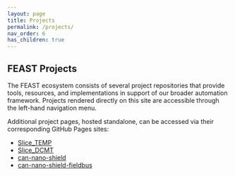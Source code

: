 ```yaml
---
layout: page
title: Projects
permalink: /projects/
nav_order: 6
has_children: true
---
```


## FEAST Projects

The FEAST ecosystem consists of several project repositories that provide tools, resources, and implementations in support of our broader automation framework. Projects rendered directly on this site are accessible through the left-hand navigation menu.

Additional project pages, hosted standalone, can be accessed via their corresponding GitHub Pages sites:

- [Slice_TEMP](/Slice_TEMP/)
- [Slice_DCMT](/Slice_DCMT/)
- [can-nano-shield](/can-nano-shield/)
- [can-nano-shield-fieldbus](/can-nano-shield-fieldbus/)
